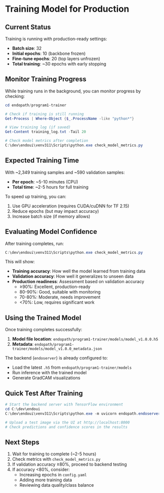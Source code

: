 # Training Model for Production

## Current Status

Training is running with production-ready settings:
- **Batch size**: 32
- **Initial epochs**: 10 (backbone frozen)
- **Fine-tune epochs**: 20 (top layers unfrozen)
- **Total training**: ~30 epochs with early stopping

## Monitor Training Progress

While training runs in the background, you can monitor progress by checking:

```powershell
cd endopath/program1-trainer

# Check if training is still running
Get-Process | Where-Object {$_.ProcessName -like "python*"}

# View training log (if saved)
Get-Content training_log.txt -Tail 20

# Check model metrics after completion
C:\dev\endoui\venv311\Scripts\python.exe check_model_metrics.py
```

## Expected Training Time

With ~2,349 training samples and ~590 validation samples:
- **Per epoch**: ~5-10 minutes (CPU)
- **Total time**: ~2-5 hours for full training

To speed up training, you can:
1. Use GPU acceleration (requires CUDA/cuDNN for TF 2.15)
2. Reduce epochs (but may impact accuracy)
3. Increase batch size (if memory allows)

## Evaluating Model Confidence

After training completes, run:

```powershell
C:\dev\endoui\venv311\Scripts\python.exe check_model_metrics.py
```

This will show:
- **Training accuracy**: How well the model learned from training data
- **Validation accuracy**: How well it generalizes to unseen data
- **Production readiness**: Assessment based on validation accuracy
  - ≥90%: Excellent, production-ready
  - 80-90%: Good, suitable with monitoring
  - 70-80%: Moderate, needs improvement
  - <70%: Low, requires significant work

## Using the Trained Model

Once training completes successfully:

1. **Model file location**: `endopath/program1-trainer/models/model_v1.0.0.h5`
2. **Metadata**: `endopath/program1-trainer/models/model_v1.0.0_metadata.json`

The backend (`endoserver`) is already configured to:
- Load the latest `.h5` from `endopath/program1-trainer/models`
- Run inference with the trained model
- Generate GradCAM visualizations

## Quick Test After Training

```powershell
# Start the backend server with TensorFlow environment
cd C:\dev\endoui
C:\dev\endoui\venv311\Scripts\python.exe -m uvicorn endopath.endoserver.app.main:app --reload

# Upload a test image via the UI at http://localhost:8000
# Check predictions and confidence scores in the results
```

## Next Steps

1. Wait for training to complete (~2-5 hours)
2. Check metrics with `check_model_metrics.py`
3. If validation accuracy ≥80%, proceed to backend testing
4. If accuracy <80%, consider:
   - Increasing epochs in `config.yaml`
   - Adding more training data
   - Reviewing data quality/class balance
